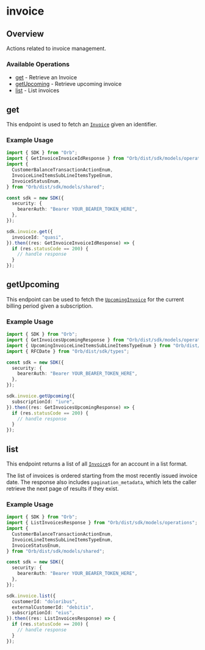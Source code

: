 # invoice

## Overview

Actions related to invoice management.

### Available Operations

* [get](#get) - Retrieve an Invoice
* [getUpcoming](#getupcoming) - Retrieve upcoming invoice
* [list](#list) - List invoices

## get

This endpoint is used to fetch an [`Invoice`](../reference/Orb-API.json/components/schemas/Invoice) given an identifier.

### Example Usage

```typescript
import { SDK } from "Orb";
import { GetInvoiceInvoiceIdResponse } from "Orb/dist/sdk/models/operations";
import {
  CustomerBalanceTransactionActionEnum,
  InvoiceLineItemsSubLineItemsTypeEnum,
  InvoiceStatusEnum,
} from "Orb/dist/sdk/models/shared";

const sdk = new SDK({
  security: {
    bearerAuth: "Bearer YOUR_BEARER_TOKEN_HERE",
  },
});

sdk.invoice.get({
  invoiceId: "quasi",
}).then((res: GetInvoiceInvoiceIdResponse) => {
  if (res.statusCode == 200) {
    // handle response
  }
});
```

## getUpcoming

This endpoint can be used to fetch the [`UpcomingInvoice`](../reference/Orb-API.json/components/schemas/Upcoming%20Invoice) for the current billing period given a subscription.

### Example Usage

```typescript
import { SDK } from "Orb";
import { GetInvoicesUpcomingResponse } from "Orb/dist/sdk/models/operations";
import { UpcomingInvoiceLineItemsSubLineItemsTypeEnum } from "Orb/dist/sdk/models/shared";
import { RFCDate } from "Orb/dist/sdk/types";

const sdk = new SDK({
  security: {
    bearerAuth: "Bearer YOUR_BEARER_TOKEN_HERE",
  },
});

sdk.invoice.getUpcoming({
  subscriptionId: "iure",
}).then((res: GetInvoicesUpcomingResponse) => {
  if (res.statusCode == 200) {
    // handle response
  }
});
```

## list

This endpoint returns a list of all [`Invoice`](../reference/Orb-API.json/components/schemas/Invoice)s for an account in a list format. 

The list of invoices is ordered starting from the most recently issued invoice date. The response also includes `pagination_metadata`, which lets the caller retrieve the next page of results if they exist.

### Example Usage

```typescript
import { SDK } from "Orb";
import { ListInvoicesResponse } from "Orb/dist/sdk/models/operations";
import {
  CustomerBalanceTransactionActionEnum,
  InvoiceLineItemsSubLineItemsTypeEnum,
  InvoiceStatusEnum,
} from "Orb/dist/sdk/models/shared";

const sdk = new SDK({
  security: {
    bearerAuth: "Bearer YOUR_BEARER_TOKEN_HERE",
  },
});

sdk.invoice.list({
  customerId: "doloribus",
  externalCustomerId: "debitis",
  subscriptionId: "eius",
}).then((res: ListInvoicesResponse) => {
  if (res.statusCode == 200) {
    // handle response
  }
});
```
